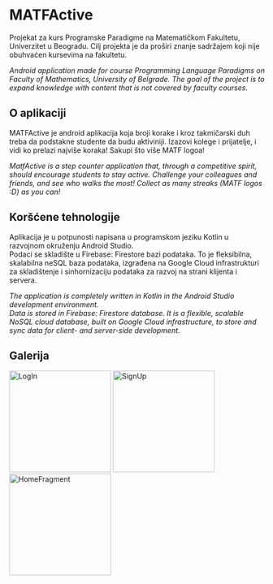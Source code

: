 # MATFActive

Projekat za kurs Programske Paradigme  na Matematičkom Fakultetu, Univerzitet u Beogradu.
Cilj projekta je da proširi znanje sadržajem koji nije obuhvaćen kursevima na fakultetu.

_Android application made for course Programming Language Paradigms on Faculty of Mathematics, University of Belgrade. The goal of the project is to expand knowledge with content that is not covered by faculty courses._

## O aplikaciji

MATFActive je android aplikacija koja broji korake i kroz takmičarski duh treba da podstakne studente da budu aktiviniji. Izazovi kolege i prijatelje, i vidi ko prelazi najviše koraka! Sakupi što više MATF logoa!

_MatfActive is a step counter application that, through a competitive spirit, should encourage students to stay active. Challenge your colleagues and friends, and see who walks the most! Collect as many streaks (MATF logos :D) as you can!_

## Koršćene tehnologije

Aplikacija je u potpunosti napisana u programskom jeziku Kotlin u razvojnom okruženju Android Studio.\
Podaci se skladište u Firebase: Firestore bazi podataka. To je fleksibilna, skalabilna neSQL baza podataka, izgrađena na Google Cloud infrastrukturi za skladištenje i sinhornizaciju podataka za razvoj na strani klijenta i servera.

_The application is completely written in Kotlin in the Android Studio development environment.\
Data is stored in Firebase: Firestore database. It is a flexible, scalable NoSQL cloud database, built on Google Cloud infrastructure, to store and sync data for client- and server-side development._

## Galerija
<img src="https://github.com/lanamatic/android-project/assets/153326889/14ee4544-651c-477a-80f8-64314e9cf181" alt="LogIn" width="200"/> 
<img src="https://github.com/lanamatic/android-project/assets/153326889/fa24c8db-83d7-4805-8776-0e6d87b3fdba" alt="SignUp" width="200"/>
<img src="https://github.com/lanamatic/android-project/assets/153326889/150c480c-9aa5-4da2-ac48-c693863d0dda" alt="HomeFragment" width="200"/>




